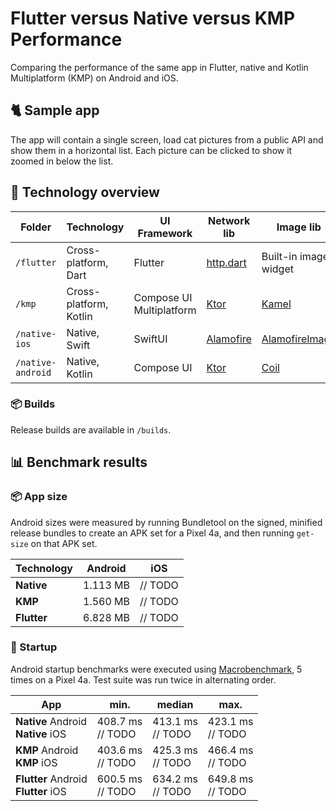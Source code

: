 # Flutter versus Native versus KMP Performance

Comparing the performance of the same app in Flutter, native and Kotlin Multiplatform (KMP) on Android and iOS.

## 🐈 Sample app

The app will contain a single screen, load cat pictures from a public API and show them in a horizontal list.
Each picture can be clicked to show it zoomed in below the list.

## 📂 Technology overview

| Folder            | Technology             | UI Framework             | Network lib                                         | Image lib                                                     |
|-------------------|------------------------|--------------------------|-----------------------------------------------------|---------------------------------------------------------------|
| `/flutter`        | Cross-platform, Dart   | Flutter                  | [http.dart](https://pub.dev/packages/http)          | Built-in image widget                                         |
| `/kmp`            | Cross-platform, Kotlin | Compose UI Multiplatform | [Ktor](https://github.com/ktorio/ktor)              | [Kamel](https://github.com/Kamel-Media/Kamel)                 |
| `/native-ios`     | Native, Swift          | SwiftUI                  | [Alamofire](https://github.com/Alamofire/Alamofire) | [AlamofireImage](https://github.com/Alamofire/AlamofireImage) |
| `/native-android` | Native, Kotlin         | Compose UI               | [Ktor](https://github.com/ktorio/ktor)              | [Coil](https://github.com/coil-kt/coil)                       |

### 📦 Builds

Release builds are available in `/builds`.

## 📊 Benchmark results

### 📦 App size

Android sizes were measured by running Bundletool on the signed, minified release bundles to create an APK set for a
Pixel 4a, and then running `get-size` on that APK set.

| Technology  | Android  | iOS     |
|-------------|----------|---------|
| **Native**  | 1.113 MB | // TODO |
| **KMP**     | 1.560 MB | // TODO |
| **Flutter** | 6.828 MB | // TODO |

### 🚀 Startup

Android startup benchmarks were executed
using [Macrobenchmark](https://developer.android.com/topic/performance/benchmarking/macrobenchmark-overview), 5 times on
a Pixel 4a. Test suite was run twice in alternating order.

| App                                     | min.                 | median               | max.                 |
|-----------------------------------------|----------------------|----------------------|----------------------|
| **Native** Android<br/>**Native** iOS   | 408.7 ms<br/>// TODO | 413.1 ms<br/>// TODO | 423.1 ms<br/>// TODO |
| **KMP** Android<br/>**KMP** iOS         | 403.6 ms<br/>// TODO | 425.3 ms<br/>// TODO | 466.4 ms<br/>// TODO |
| **Flutter** Android<br/>**Flutter** iOS | 600.5 ms<br/>// TODO | 634.2 ms<br/>// TODO | 649.8 ms<br/>// TODO |